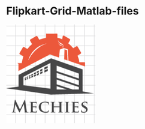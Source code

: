 # Flipkart-Grid-Matlab-files
![Mechies](https://github.com/bsai-krishna/Flipkart-Grid-Matlab-files/blob/master/Mechies%20Logo.PNG)
